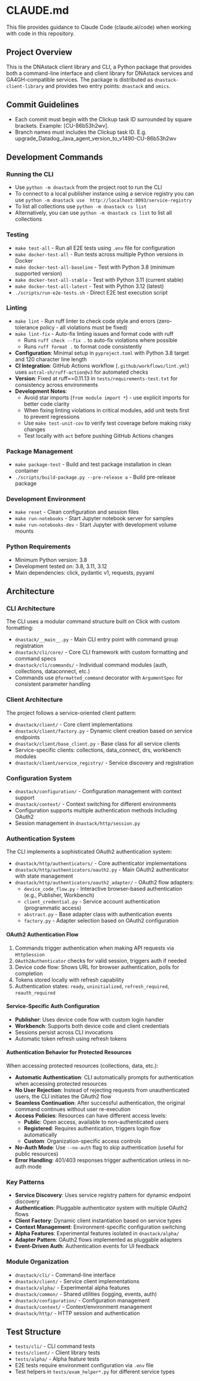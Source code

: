 # CLAUDE.md

This file provides guidance to Claude Code (claude.ai/code) when working with code in this repository.

## Project Overview

This is the DNAstack client library and CLI, a Python package that provides both a command-line interface and client library for DNAstack services and GA4GH-compatible services. The package is distributed as `dnastack-client-library` and provides two entry points: `dnastack` and `omics`.

## Commit Guidelines
- Each commit must begin with the Clickup task ID surrounded by square brackets. Example: [CU-86b53h2wv].
- Branch names must includes the Clickup task ID.  E.g. upgrade_Datadog_Java_agent_version_to_v1490-CU-86b53h2wv

## Development Commands

### Running the CLI
- Use `python -m dnastack` from the project root to run the CLI
- To connect to a local publisher instance using a service registry you can use `python -m dnastack use  http://localhost:8093/service-registry`
- To list all collections use `python -m dnastack cs list`
- Alternatively, you can use `python -m dnastack cs list` to list all collections

### Testing
- `make test-all` - Run all E2E tests using `.env` file for configuration
- `make docker-test-all` - Run tests across multiple Python versions in Docker
- `make docker-test-all-baseline` - Test with Python 3.8 (minimum supported version)
- `make docker-test-all-stable` - Test with Python 3.11 (current stable)
- `make docker-test-all-latest` - Test with Python 3.12 (latest)
- `./scripts/run-e2e-tests.sh` - Direct E2E test execution script

### Linting
- `make lint` - Run ruff linter to check code style and errors (zero-tolerance policy - all violations must be fixed)
- `make lint-fix` - Auto-fix linting issues and format code with ruff
  - Runs `ruff check --fix .` to auto-fix violations where possible
  - Runs `ruff format .` to format code consistently
- **Configuration**: Minimal setup in `pyproject.toml` with Python 3.8 target and 120 character line length
- **CI Integration**: GitHub Actions workflow (`.github/workflows/lint.yml`) uses `astral-sh/ruff-action@v3` for automated checks
- **Version**: Fixed at ruff==0.11.13 in `tests/requirements-test.txt` for consistency across environments
- **Development Notes**:
  - Avoid star imports (`from module import *`) - use explicit imports for better code clarity
  - When fixing linting violations in critical modules, add unit tests first to prevent regressions
  - Use `make test-unit-cov` to verify test coverage before making risky changes
  - Test locally with `act` before pushing GitHub Actions changes

### Package Management
- `make package-test` - Build and test package installation in clean container
- `./scripts/build-package.py --pre-release a` - Build pre-release package

### Development Environment
- `make reset` - Clean configuration and session files
- `make run-notebooks` - Start Jupyter notebook server for samples
- `make run-notebooks-dev` - Start Jupyter with development volume mounts

### Python Requirements
- Minimum Python version: 3.8
- Development tested on: 3.8, 3.11, 3.12
- Main dependencies: click, pydantic v1, requests, pyyaml

## Architecture

### CLI Architecture
The CLI uses a modular command structure built on Click with custom formatting:
- `dnastack/__main__.py` - Main CLI entry point with command group registration
- `dnastack/cli/core/` - Core CLI framework with custom formatting and command specs
- `dnastack/cli/commands/` - Individual command modules (auth, collections, dataconnect, etc.)
- Commands use `@formatted_command` decorator with `ArgumentSpec` for consistent parameter handling

### Client Architecture
The project follows a service-oriented client pattern:
- `dnastack/client/` - Core client implementations
- `dnastack/client/factory.py` - Dynamic client creation based on service endpoints
- `dnastack/client/base_client.py` - Base class for all service clients
- Service-specific clients: collections, data_connect, drs, workbench modules
- `dnastack/client/service_registry/` - Service discovery and registration

### Configuration System
- `dnastack/configuration/` - Configuration management with context support
- `dnastack/context/` - Context switching for different environments
- Configuration supports multiple authentication methods including OAuth2
- Session management in `dnastack/http/session.py`

### Authentication System
The CLI implements a sophisticated OAuth2 authentication system:
- `dnastack/http/authenticators/` - Core authenticator implementations
- `dnastack/http/authenticators/oauth2.py` - Main OAuth2 authenticator with state management
- `dnastack/http/authenticators/oauth2_adapter/` - OAuth2 flow adapters:
  - `device_code_flow.py` - Interactive browser-based authentication (e.g., Publisher, Workbench)
  - `client_credential.py` - Service account authentication (programmatic access)
  - `abstract.py` - Base adapter class with authentication events
  - `factory.py` - Adapter selection based on OAuth2 configuration

#### OAuth2 Authentication Flow
1. Commands trigger authentication when making API requests via `HttpSession`
2. `OAuth2Authenticator` checks for valid session, triggers auth if needed
3. Device code flow: Shows URL for browser authentication, polls for completion
4. Tokens stored locally with refresh capability
5. Authentication states: `ready`, `uninitialized`, `refresh_required`, `reauth_required`

#### Service-Specific Auth Configuration
- **Publisher**: Uses device code flow with custom login handler
- **Workbench**: Supports both device code and client credentials
- Sessions persist across CLI invocations
- Automatic token refresh using refresh tokens

#### Authentication Behavior for Protected Resources
When accessing protected resources (collections, data, etc.):
- **Automatic Authentication**: CLI automatically prompts for authentication when accessing protected resources
- **No User Rejection**: Instead of rejecting requests from unauthenticated users, the CLI initiates the OAuth2 flow
- **Seamless Continuation**: After successful authentication, the original command continues without user re-execution
- **Access Policies**: Resources can have different access levels:
  - **Public**: Open access, available to non-authenticated users
  - **Registered**: Requires authentication, triggers login flow automatically
  - **Custom**: Organization-specific access controls
- **No-Auth Mode**: Use `--no-auth` flag to skip authentication (useful for public resources)
- **Error Handling**: 401/403 responses trigger authentication unless in no-auth mode

### Key Patterns
- **Service Discovery**: Uses service registry pattern for dynamic endpoint discovery
- **Authentication**: Pluggable authenticator system with multiple OAuth2 flows
- **Client Factory**: Dynamic client instantiation based on service types
- **Context Management**: Environment-specific configuration switching
- **Alpha Features**: Experimental features isolated in `dnastack/alpha/`
- **Adapter Pattern**: OAuth2 flows implemented as pluggable adapters
- **Event-Driven Auth**: Authentication events for UI feedback

### Module Organization
- `dnastack/cli/` - Command-line interface
- `dnastack/client/` - Service client implementations  
- `dnastack/alpha/` - Experimental alpha features
- `dnastack/common/` - Shared utilities (logging, events, auth)
- `dnastack/configuration/` - Configuration management
- `dnastack/context/` - Context/environment management
- `dnastack/http/` - HTTP session and authentication

## Test Structure
- `tests/cli/` - CLI command tests
- `tests/client/` - Client library tests
- `tests/alpha/` - Alpha feature tests
- E2E tests require environment configuration via `.env` file
- Test helpers in `tests/exam_helper*.py` for different service types